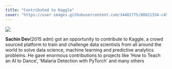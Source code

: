 ```yaml
---
title: "Contributed to Kaggle"
cover: "https://user-images.githubusercontent.com/34481775/88621334-c45c4880-d0bd-11ea-9f46-9af80cd2836e.png"
---
```


![](https://github.com/heysachin.png?size=300)

**Sachin Dev**(2015 adm) got an opportunity to contribute to Kaggle, a crowd sourced platform to train and challenge data scientists from all around the world to solve data science, machine learning and predictive analytics problems. He gave enormous contributions to projects like ‘How to Teach an AI to Dance’, ‘Malaria Detection with PyTorch’ and many others
